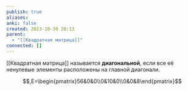 ```yaml
---
publish: true
aliases: 
anki: false
created: 2023-10-30 20:13
parent:
  - "[[Квадратная матрица]]"
connected: []
---
```

[[Квадратная матрица]] называется **диагональной**, если все её ненулевые элементы расположены на главной диагонали.

$$,E=\begin{pmatrix}56&0&0\\0&10&0\\0&0&8\end{pmatrix}$$


















